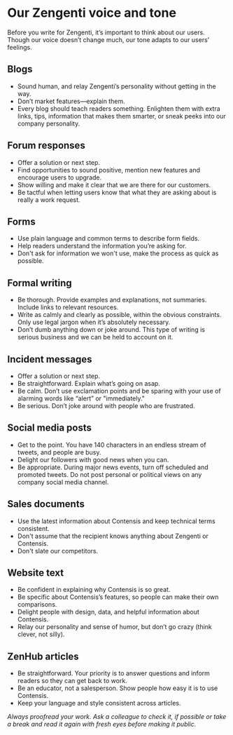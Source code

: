 # Our Zengenti voice and tone

Before you write for Zengenti, it’s important to think about our users. Though our voice doesn’t change much, our tone adapts to our users’ feelings.

## Blogs
- Sound human, and relay Zengenti’s personality without getting in the way.
- Don’t market features—explain them.
- Every blog should teach readers something. Enlighten them with extra links, tips, information that makes them smarter, or sneak peeks into our company personality.

## Forum responses
- Offer a solution or next step.
- Find opportunities to sound positive, mention new features and encourage users to upgrade.
- Show willing and make it clear that we are there for our customers.
- Be tactful when letting users know that what they are asking about is really a work request.

## Forms
- Use plain language and common terms to describe form fields.
- Help readers understand the information you’re asking for.
- Don't ask for information we won't use, make the process as quick as possible.

## Formal writing
- Be thorough. Provide examples and explanations, not summaries. Include links to relevant resources.
- Write as calmly and clearly as possible, within the obvious constraints. Only use legal jargon when it’s absolutely necessary.
- Don’t dumb anything down or joke around. This type of writing is serious business and we can be held to account on it.

## Incident messages
- Offer a solution or next step.
- Be straightforward. Explain what’s going on asap.
- Be calm. Don’t use exclamation points and be sparing with your use of alarming words like “alert” or "immediately."
- Be serious. Don’t joke around with people who are frustrated.

## Social media posts
- Get to the point. You have 140 characters in an endless stream of tweets, and people are busy.
- Delight our followers with good news when you can.
- Be appropriate. During major news events, turn off scheduled and promoted tweets. Do not post personal or political views on any company social media channel.

## Sales documents
- Use the latest information about Contensis and keep technical terms consistent.
- Don't assume that the recipient knows anything about Zengenti or Contensis.
- Don't slate our competitors.

## Website text
- Be confident in explaining why Contensis is so great. 
- Be specific about Contensis’s features, so people can make their own comparisons.
- Delight people with design, data, and helpful information about Contensis.
- Relay our personality and sense of humor, but don’t go crazy (think clever, not silly).

## ZenHub articles
- Be straightforward. Your priority is to answer questions and inform readers so they can get back to work.
- Be an educator, not a salesperson. Show people how easy it is to use Contensis.
- Keep your language and style consistent across articles.


_Always proofread your work. Ask a colleague to check it, if possible or take a break and read it again with fresh eyes before making it public._
